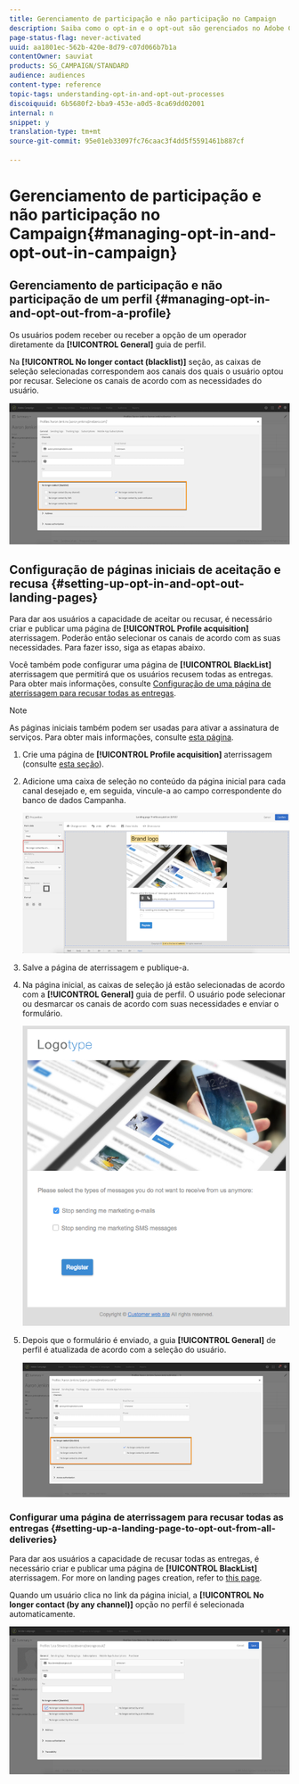 ```yaml
---
title: Gerenciamento de participação e não participação no Campaign
description: Saiba como o opt-in e o opt-out são gerenciados no Adobe Campaign.
page-status-flag: never-activated
uuid: aa1801ec-562b-420e-8d79-c07d066b7b1a
contentOwner: sauviat
products: SG_CAMPAIGN/STANDARD
audience: audiences
content-type: reference
topic-tags: understanding-opt-in-and-opt-out-processes
discoiquuid: 6b5680f2-bba9-453e-a0d5-8ca69dd02001
internal: n
snippet: y
translation-type: tm+mt
source-git-commit: 95e01eb33097fc76caac3f4dd5f5591461b887cf

---
```



# Gerenciamento de participação e não participação no Campaign{#managing-opt-in-and-opt-out-in-campaign}

## Gerenciamento de participação e não participação de um perfil {#managing-opt-in-and-opt-out-from-a-profile}

Os usuários podem receber ou receber a opção de um operador diretamente da **[!UICONTROL General]** guia de perfil.

Na **[!UICONTROL No longer contact (blacklist)]** seção, as caixas de seleção selecionadas correspondem aos canais dos quais o usuário optou por recusar. Selecione os canais de acordo com as necessidades do usuário.

![](assets/optin_landingpage_3.png)

## Configuração de páginas iniciais de aceitação e recusa {#setting-up-opt-in-and-opt-out-landing-pages}

Para dar aos usuários a capacidade de aceitar ou recusar, é necessário criar e publicar uma página de **[!UICONTROL Profile acquisition]** aterrissagem. Poderão então selecionar os canais de acordo com as suas necessidades. Para fazer isso, siga as etapas abaixo.

Você também pode configurar uma página de **[!UICONTROL BlackList]** aterrissagem que permitirá que os usuários recusem todas as entregas. Para obter mais informações, consulte [Configuração de uma página de aterrissagem para recusar todas as entregas](#setting-up-a-landing-page-to-opt-out-from-all-deliveries).

>[!NOTE]
>
>As páginas iniciais também podem ser usadas para ativar a assinatura de serviços. Para obter mais informações, consulte [esta página](../../channels/using/configuring-landing-page.md#linking-a-landing-page-to-a-service).

1. Crie uma página de **[!UICONTROL Profile acquisition]** aterrissagem (consulte [esta seção](../../channels/using/getting-started-with-landing-pages.md)).
1. Adicione uma caixa de seleção no conteúdo da página inicial para cada canal desejado e, em seguida, vincule-a ao campo correspondente do banco de dados Campanha.

   ![](assets/optin_landingpage_1.png)

1. Salve a página de aterrissagem e publique-a.
1. Na página inicial, as caixas de seleção já estão selecionadas de acordo com a **[!UICONTROL General]** guia de perfil. O usuário pode selecionar ou desmarcar os canais de acordo com suas necessidades e enviar o formulário.

   ![](assets/optin_landingpage_2.png)

1. Depois que o formulário é enviado, a guia **[!UICONTROL General]** de perfil é atualizada de acordo com a seleção do usuário.

   ![](assets/optin_landingpage_3.png)

### Configurar uma página de aterrissagem para recusar todas as entregas {#setting-up-a-landing-page-to-opt-out-from-all-deliveries}

Para dar aos usuários a capacidade de recusar todas as entregas, é necessário criar e publicar uma página de **[!UICONTROL BlackList]** aterrissagem. For more on landing pages creation, refer to [this page](../../channels/using/getting-started-with-landing-pages.md).

Quando um usuário clica no link da página inicial, a **[!UICONTROL No longer contact (by any channel)]** opção no perfil é selecionada automaticamente.

![](assets/blacklisting_allchannels.png)

